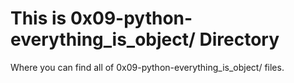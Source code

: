 # This is 0x09-python-everything_is_object/ Directory

Where you can find all of 0x09-python-everything_is_object/ files.
